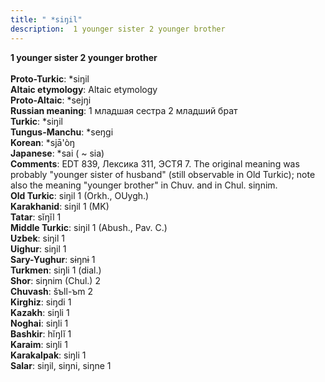 ```yaml
---
title: " *siŋil"
description:  1 younger sister 2 younger brother
---
```

<p data-pagefind-weight="0.5">
<strong> 1 younger sister 2 younger brother</strong><br><br>
<strong>Proto-Turkic</strong>:  *siŋil<br>
<strong>Altaic etymology</strong>:  Altaic etymology<br>
<strong> Proto-Altaic</strong>:  *sejŋi<br>
<strong>Russian meaning</strong>:  1 младшая сестра 2 младший брат<br>
<strong>Turkic</strong>:  *siŋil<br>
<strong>Tungus-Manchu</strong>:  *seŋgi<br>
<strong>Korean</strong>:  *sjā'òŋ<br>
<strong>Japanese</strong>:  *sai ( ~ sia)<br>
<strong>Comments</strong>:  EDT 839, Лексика 311, ЭСТЯ 7. The original meaning was probably "younger sister of husband" (still observable in Old Turkic); note also the meaning "younger brother" in Chuv. and in Chul. siŋnim.<br>
<strong>Old Turkic</strong>:  siŋil 1 (Orkh., OUygh.)<br>
<strong>Karakhanid</strong>:  siŋil 1 (MK)<br>
<strong>Tatar</strong>:  sĭŋĭl 1<br>
<strong>Middle Turkic</strong>:  siŋil 1 (Abush., Pav. C.)<br>
<strong>Uzbek</strong>:  siŋil 1<br>
<strong>Uighur</strong>:  siŋil 1<br>
<strong>Sary-Yughur</strong>:  sɨŋnɨ 1<br>
<strong>Turkmen</strong>:  siŋli 1 (dial.)<br>
<strong>Shor</strong>:  siŋnim (Chul.) 2<br>
<strong>Chuvash</strong>:  šъll-ъm 2<br>
<strong>Kirghiz</strong>:  siŋdi 1<br>
<strong>Kazakh</strong>:  siŋli 1<br>
<strong>Noghai</strong>:  siŋli 1<br>
<strong>Bashkir</strong>:  hĭŋlĭ 1<br>
<strong>Karaim</strong>:  siŋli 1<br>
<strong>Karakalpak</strong>:  siŋli 1<br>
<strong>Salar</strong>:  siŋil, siŋni, siŋne 1<br>

</p>
